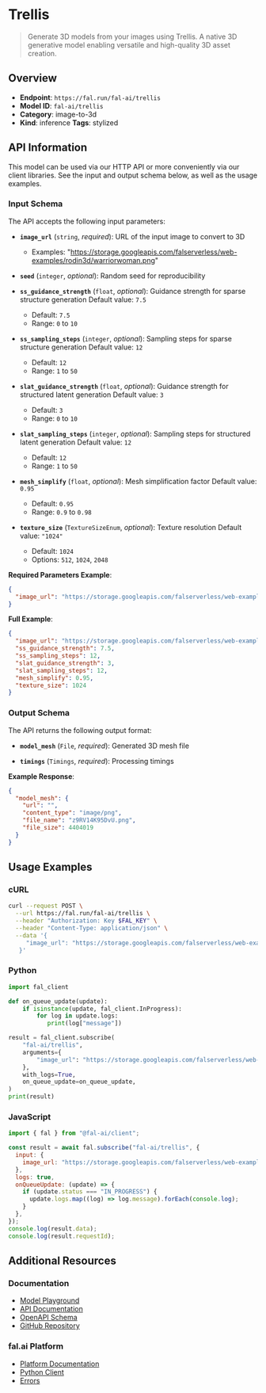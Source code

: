 # Trellis

> Generate 3D models from your images using Trellis. A native 3D generative model enabling versatile and high-quality 3D asset creation.


## Overview

- **Endpoint**: `https://fal.run/fal-ai/trellis`
- **Model ID**: `fal-ai/trellis`
- **Category**: image-to-3d
- **Kind**: inference
**Tags**: stylized



## API Information

This model can be used via our HTTP API or more conveniently via our client libraries.
See the input and output schema below, as well as the usage examples.


### Input Schema

The API accepts the following input parameters:


- **`image_url`** (`string`, _required_):
  URL of the input image to convert to 3D
  - Examples: "https://storage.googleapis.com/falserverless/web-examples/rodin3d/warriorwoman.png"

- **`seed`** (`integer`, _optional_):
  Random seed for reproducibility

- **`ss_guidance_strength`** (`float`, _optional_):
  Guidance strength for sparse structure generation Default value: `7.5`
  - Default: `7.5`
  - Range: `0` to `10`

- **`ss_sampling_steps`** (`integer`, _optional_):
  Sampling steps for sparse structure generation Default value: `12`
  - Default: `12`
  - Range: `1` to `50`

- **`slat_guidance_strength`** (`float`, _optional_):
  Guidance strength for structured latent generation Default value: `3`
  - Default: `3`
  - Range: `0` to `10`

- **`slat_sampling_steps`** (`integer`, _optional_):
  Sampling steps for structured latent generation Default value: `12`
  - Default: `12`
  - Range: `1` to `50`

- **`mesh_simplify`** (`float`, _optional_):
  Mesh simplification factor Default value: `0.95`
  - Default: `0.95`
  - Range: `0.9` to `0.98`

- **`texture_size`** (`TextureSizeEnum`, _optional_):
  Texture resolution Default value: `"1024"`
  - Default: `1024`
  - Options: `512`, `1024`, `2048`



**Required Parameters Example**:

```json
{
  "image_url": "https://storage.googleapis.com/falserverless/web-examples/rodin3d/warriorwoman.png"
}
```

**Full Example**:

```json
{
  "image_url": "https://storage.googleapis.com/falserverless/web-examples/rodin3d/warriorwoman.png",
  "ss_guidance_strength": 7.5,
  "ss_sampling_steps": 12,
  "slat_guidance_strength": 3,
  "slat_sampling_steps": 12,
  "mesh_simplify": 0.95,
  "texture_size": 1024
}
```


### Output Schema

The API returns the following output format:

- **`model_mesh`** (`File`, _required_):
  Generated 3D mesh file

- **`timings`** (`Timings`, _required_):
  Processing timings



**Example Response**:

```json
{
  "model_mesh": {
    "url": "",
    "content_type": "image/png",
    "file_name": "z9RV14K95DvU.png",
    "file_size": 4404019
  }
}
```


## Usage Examples

### cURL

```bash
curl --request POST \
  --url https://fal.run/fal-ai/trellis \
  --header "Authorization: Key $FAL_KEY" \
  --header "Content-Type: application/json" \
  --data '{
     "image_url": "https://storage.googleapis.com/falserverless/web-examples/rodin3d/warriorwoman.png"
   }'
```

### Python

```python
import fal_client

def on_queue_update(update):
    if isinstance(update, fal_client.InProgress):
        for log in update.logs:
           print(log["message"])

result = fal_client.subscribe(
    "fal-ai/trellis",
    arguments={
        "image_url": "https://storage.googleapis.com/falserverless/web-examples/rodin3d/warriorwoman.png"
    },
    with_logs=True,
    on_queue_update=on_queue_update,
)
print(result)
```

### JavaScript

```javascript
import { fal } from "@fal-ai/client";

const result = await fal.subscribe("fal-ai/trellis", {
  input: {
    image_url: "https://storage.googleapis.com/falserverless/web-examples/rodin3d/warriorwoman.png"
  },
  logs: true,
  onQueueUpdate: (update) => {
    if (update.status === "IN_PROGRESS") {
      update.logs.map((log) => log.message).forEach(console.log);
    }
  },
});
console.log(result.data);
console.log(result.requestId);
```


## Additional Resources

### Documentation

- [Model Playground](https://fal.ai/models/fal-ai/trellis)
- [API Documentation](https://fal.ai/models/fal-ai/trellis/api)
- [OpenAPI Schema](https://fal.ai/api/openapi/queue/openapi.json?endpoint_id=fal-ai/trellis)
- [GitHub Repository](https://github.com/microsoft/TRELLIS/blob/main/LICENSE)

### fal.ai Platform

- [Platform Documentation](https://docs.fal.ai)
- [Python Client](https://docs.fal.ai/clients/python)
- [Errors](https://docs.fal.ai/errors)